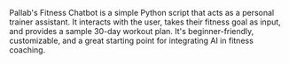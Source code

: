 Pallab's Fitness Chatbot is a simple Python script that acts as a personal trainer assistant. It interacts with the user, takes their fitness goal as input, and provides a sample 30-day workout plan. It's beginner-friendly, customizable, and a great starting point for integrating AI in fitness coaching.
